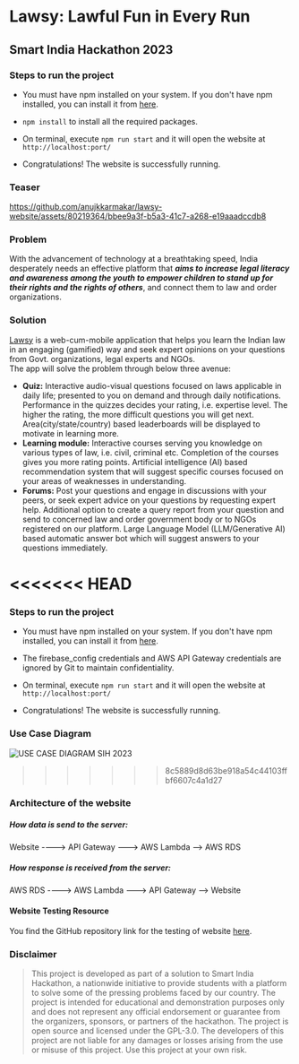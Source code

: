 # Lawsy: Lawful Fun in Every Run
## Smart India Hackathon 2023

### Steps to run the project

* You must have npm installed on your system. If you don't have npm installed, you can install it from [here](https://nodejs.org/en/download).

* ```npm install``` to install all the required packages.

* On terminal, execute `npm run start` and it will open the website at  `http://localhost:port/`

* Congratulations! The website is successfully running.
### Teaser
https://github.com/anujkkarmakar/lawsy-website/assets/80219364/bbee9a3f-b5a3-41c7-a268-e19aaadccdb8

### Problem
With the advancement of technology at a breathtaking speed, India desperately needs an effective platform that <i> <strong>aims to increase legal literacy and awareness among the youth to empower children to stand up for their rights and the rights of others</strong></i>, and connect them to law and order organizations.

### Solution
[Lawsy](https://anujk.co) is a web-cum-mobile application that helps you learn the Indian law in an engaging (gamified) way and seek expert opinions on your questions from Govt. organizations, legal experts and NGOs. 
<br>The app will solve the problem through below three avenue:
<ul>
<li>
<strong>Quiz:</strong> Interactive audio-visual questions focused on laws applicable in daily life; presented to you on demand and through daily notifications. Performance in the quizzes decides your rating, i.e. expertise  level.  The  higher  the  rating,  the  more  difficult  questions  you  will  get  next. Area(city/state/country) based leaderboards will be displayed to motivate in learning more.
</li>
<li>
<strong>Learning module:</strong> Interactive courses serving you knowledge on various types of law, i.e. civil, criminal etc. Completion of the courses gives you more rating points. Artificial intelligence (AI) based recommendation system that will suggest specific courses focused on your areas of weaknesses in understanding.
</li>
<li>
<strong>Forums:</strong> Post your questions and engage in discussions with your peers, or seek expert advice on your questions by requesting expert help. Additional option to create a query report from your question and send to concerned law and order government body or to NGOs registered on our platform. Large Language Model (LLM/Generative AI) based automatic answer bot which will suggest answers to your questions immediately.
</li>
</ul>

<<<<<<< HEAD
=======
### Steps to run the project

* You must have npm installed on your system. If you don't have npm installed, you can install it from [here](https://nodejs.org/en/download).

* The firebase_config credentials and AWS API Gateway credentials are ignored by Git to maintain confidentiality.

* On terminal, execute `npm run start` and it will open the website at  `http://localhost:port/`

* Congratulations! The website is successfully running.

### Use Case Diagram
![USE CASE DIAGRAM SIH 2023](https://github.com/anujkkarmakar/lawsy-website/assets/80219364/490ee6cc-cc64-49d9-bbae-76f05037c84a)

>>>>>>> 8c5889d8d63be918a54c44103ffbf6607c4a1d27
### Architecture of the website

##### How data is send to the server:
Website ----> API Gateway ---> AWS Lambda --> AWS RDS
##### How response is received from the server:
AWS RDS ----> AWS Lambda ---> API Gateway --> Website

#### Website Testing Resource
You find the GitHub repository link for the testing of website [here](https://github.com/anujkkarmakar/lawsy-website-test).

### Disclaimer
> This project is developed as part of a solution to Smart India Hackathon, a nationwide initiative to provide students with a platform to solve some of the pressing problems faced by our country. The project is intended for educational and demonstration purposes only and does not represent any official endorsement or guarantee from the organizers, sponsors, or partners of the hackathon. The project is open source and licensed under the GPL-3.0. The developers of this project are not liable for any damages or losses arising from the use or misuse of this project. Use this project at your own risk.